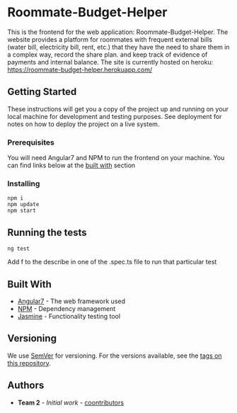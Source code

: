 # Roommate-Budget-Helper

This is the frontend for the web application: Roommate-Budget-Helper. The website provides a platform for roommates with frequent external bills (water bill, electricity bill, rent, etc.) that they have the need to share them in a complex way, record the share plan. and keep track of evidence of payments and internal balance. 
The site is currently hosted on heroku: https://roommate-budget-helper.herokuapp.com/

## Getting Started

These instructions will get you a copy of the project up and running on your local machine for development and testing purposes. See deployment for notes on how to deploy the project on a live system.

### Prerequisites

You will need Angular7 and NPM to run the frontend on your machine. You can find links below at the [built with](#built-with) section

### Installing

```
npm i
npm update
npm start
```

## Running the tests

```
ng test
```
Add f to the describe in one of the .spec.ts file to run that particular test

## Built With

* [Angular7](https://angular.io/) - The web framework used
* [NPM](https://www.npmjs.com/) - Dependency management
* [Jasmine](https://jasmine.github.io/) - Functionality testing tool


## Versioning

We use [SemVer](http://semver.org/) for versioning. For the versions available, see the [tags on this repository](https://github.com/your/project/tags). 

## Authors

* **Team 2** - *Initial work* - [coontributors](https://github.com/Roommate-Budget-Helper/RBH-Frontend/graphs/contributors)
